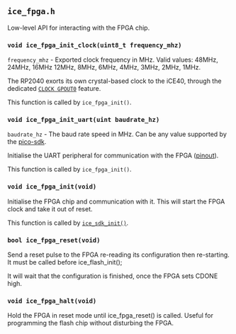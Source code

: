 `ice_fpga.h`
------------
Low-level API for interacting with the FPGA chip.

### `void ice_fpga_init_clock(uint8_t frequency_mhz)`

`frequency_mhz` - Exported clock frequency in MHz. Valid values: 48MHz, 24MHz, 16MHz 12MHz, 8MHz, 6MHz, 4MHz, 3MHz, 2MHz, 1MHz.

The RP2040 exorts its own crystal-based clock to the iCE40, through the dedicated [`CLOCK GPOUT0`](https://datasheets.raspberrypi.com/rp2040/rp2040-datasheet.pdf) feature.

This function is called by `ice_fpga_init()`.

### `void ice_fpga_init_uart(uint baudrate_hz)`

`baudrate_hz` - The baud rate speed in MHz.
Can be any value supported by the
[pico-sdk](https://raspberrypi.github.io/pico-sdk-doxygen/group__hardware__uart.html).

Initialise the UART peripheral for communication with the FPGA ([pinout](../hardware/pinout.html)).

This function is called by `ice_fpga_init()`.

### `void ice_fpga_init(void)`

Initialise the FPGA chip and communication with it.
This will start the FPGA clock and take it out of reset.

This function is called by [`ice_sdk_init()`](ice_sdk.html).

### `bool ice_fpga_reset(void)`

Send a reset pulse to the FPGA re-reading its configuration then re-starting.
It must be called before ice_flash_init();

It will wait that the configuration is finished, once the FPGA sets CDONE high.

### `void ice_fpga_halt(void)`

Hold the FPGA in reset mode until ice_fpga_reset() is called.
Useful for programming the flash chip without disturbing the FPGA.
